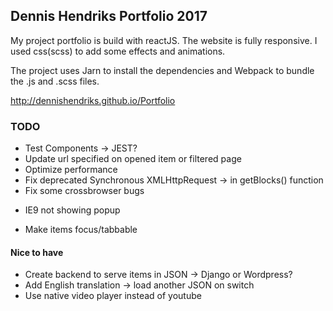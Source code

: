 ## Dennis Hendriks Portfolio 2017

My project portfolio is build with reactJS. The website is fully responsive.
I used css(scss) to add some effects and animations.

The project uses Jarn to install the dependencies and Webpack to bundle the .js and .scss files.

<http://dennishendriks.github.io/Portfolio> 

### TODO
* Test Components -> JEST?
* Update url specified on opened item or filtered page
* Optimize performance
* Fix deprecated Synchronous XMLHttpRequest -> in getBlocks() function
* Fix some crossbrowser bugs
- IE9 not showing popup
* Make items focus/tabbable

#### Nice to have
* Create backend to serve items in JSON -> Django or Wordpress?
* Add English translation -> load another JSON on switch
* Use native video player instead of youtube
